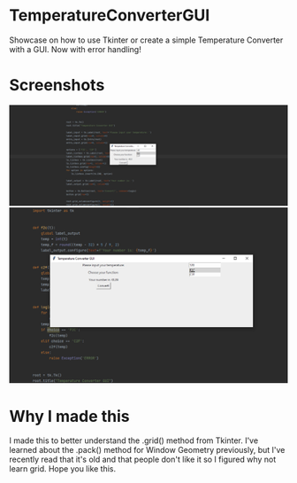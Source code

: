 # TemperatureConverterGUI
Showcase on how to use Tkinter or create a simple Temperature Converter with a GUI. Now with error handling!

# Screenshots
![calc1.png](https://github.com/HaydenHildreth/TemperatureConverterGUI/blob/01e8efd2df342cf4b8b1eaacc087f9da80473572/screenshots/calc1.png)
![calc2.png](https://github.com/HaydenHildreth/TemperatureConverterGUI/blob/01e8efd2df342cf4b8b1eaacc087f9da80473572/screenshots/calc2.png)

# Why I made this
I made this to better understand the .grid() method from Tkinter. I've learned about the .pack() method for Window Geometry previously, but I've recently read that it's old and that people don't like it so I figured why not learn grid. Hope you like this.
